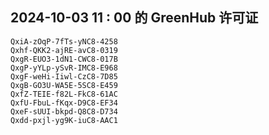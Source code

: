 ## 2024-10-03 11 : 00 的 GreenHub 许可证
```
QxiA-zOqP-7fTs-yNC8-4258
Qxhf-QKK2-ajRE-avC8-0319
QxgR-EUO3-1dN1-CWC8-017B
QxgP-yYLp-ySvR-IMC8-E968
QxgF-weHi-Iiwl-CzC8-7D85
QxgB-GO3U-WA5E-5SC8-E459
QxfZ-TEIE-f82L-FkC8-61AC
QxfU-FbuL-fKqx-D9C8-EF34
QxeF-sUUI-bkpd-Q8C8-D734
Qxdd-pxjl-yg9K-iuC8-AAC1
```
